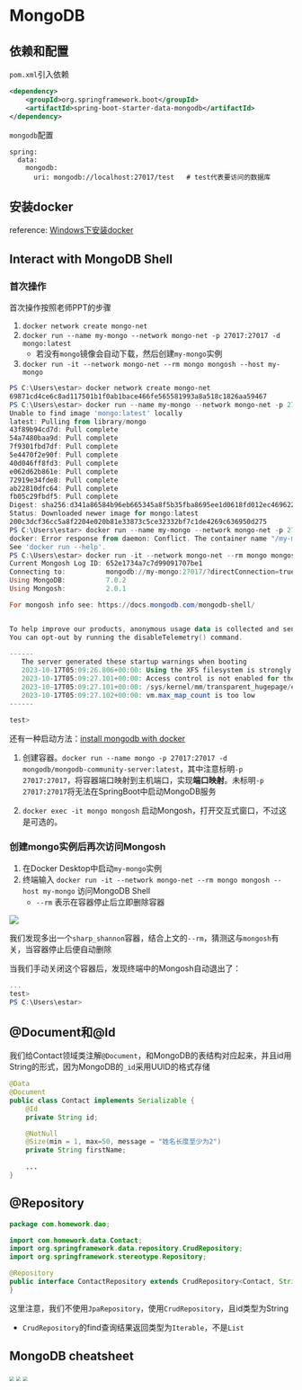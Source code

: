 # MongoDB

## 依赖和配置

`pom.xml`引入依赖

```xml
<dependency>
    <groupId>org.springframework.boot</groupId>
    <artifactId>spring-boot-starter-data-mongodb</artifactId>
</dependency>
```

`mongodb`配置

```
spring:
  data:
    mongodb:
      uri: mongodb://localhost:27017/test	# test代表要访问的数据库
```

## 安装docker

reference: [Windows下安装docker](https://learn.microsoft.com/zh-cn/windows/wsl/tutorials/wsl-containers)

## Interact with MongoDB Shell

### 首次操作

首次操作按照老师PPT的步骤

1. `docker network create mongo-net`
2. `docker run --name my-mongo --network mongo-net -p 27017:27017 -d mongo:latest`
	* 若没有`mongo`镜像会自动下载，然后创建`my-mongo`实例
3. `docker run -it --network mongo-net --rm mongo mongosh --host my-mongo`

```powershell
PS C:\Users\estar> docker network create mongo-net
69871cd4ce6c8ad117501b1f0ab1bace466fe565581993a8a518c1826aa59467
PS C:\Users\estar> docker run --name my-mongo --network mongo-net -p 27017:27017 -d mongo:latest
Unable to find image 'mongo:latest' locally
latest: Pulling from library/mongo
43f89b94cd7d: Pull complete
54a7480baa9d: Pull complete
7f9301fbd7df: Pull complete
5e4470f2e90f: Pull complete
40d046ff8fd3: Pull complete
e062d62b861e: Pull complete
72919e34fde8: Pull complete
ab22810dfc64: Pull complete
fb05c29fbdf5: Pull complete
Digest: sha256:d341a86584b96eb665345a8f5b35fba8695ee1d0618fd012ec4696223a3d6c62
Status: Downloaded newer image for mongo:latest
200c3dcf36cc5a8f2204e020b81e33873c5ce32332bf7c1de4269c636950d275
PS C:\Users\estar> docker run --name my-mongo --network mongo-net -p 27017:27017 -d mongo:latest
docker: Error response from daemon: Conflict. The container name "/my-mongo" is already in use by container "200c3dcf36cc5a8f2204e020b81e33873c5ce32332bf7c1de4269c636950d275". You have to remove (or rename) that container to be able to reuse that name.
See 'docker run --help'.
PS C:\Users\estar> docker run -it --network mongo-net --rm mongo mongosh --host my-mongo
Current Mongosh Log ID: 652e1734a7c7d99091707be1
Connecting to:          mongodb://my-mongo:27017/?directConnection=true&appName=mongosh+2.0.1
Using MongoDB:          7.0.2
Using Mongosh:          2.0.1

For mongosh info see: https://docs.mongodb.com/mongodb-shell/


To help improve our products, anonymous usage data is collected and sent to MongoDB periodically (https://www.mongodb.com/legal/privacy-policy).
You can opt-out by running the disableTelemetry() command.

------
   The server generated these startup warnings when booting
   2023-10-17T05:09:26.806+00:00: Using the XFS filesystem is strongly recommended with the WiredTiger storage engine. See http://dochub.mongodb.org/core/prodnotes-filesystem
   2023-10-17T05:09:27.101+00:00: Access control is not enabled for the database. Read and write access to data and configuration is unrestricted
   2023-10-17T05:09:27.101+00:00: /sys/kernel/mm/transparent_hugepage/enabled is 'always'. We suggest setting it to 'never'
   2023-10-17T05:09:27.102+00:00: vm.max_map_count is too low
------

test>
```

还有一种启动方法：[install mongodb with docker](https://www.mongodb.com/docs/manual/tutorial/install-mongodb-community-with-docker/ )

1. 创建容器。`docker run --name mongo -p 27017:27017 -d mongodb/mongodb-community-server:latest`，其中注意标明`-p 27017:27017`，将容器端口映射到主机端口，实现**端口映射**。未标明`-p 27017:27017`将无法在SpringBoot中启动MongoDB服务

2. `docker exec -it mongo mongosh` 启动Mongosh，打开交互式窗口，不过这是可选的。

### 创建mongo实例后再次访问Mongosh

1. 在Docker Desktop中启动`my-mongo`实例
2. 终端输入 `docker run -it --network mongo-net --rm mongo mongosh --host my-mongo` 访问MongoDB Shell
   * `--rm` 表示在容器停止后立即删除容器

![](images/docker.png)

我们发现多出一个`sharp_shannon`容器，结合上文的`--rm`，猜测这与`mongosh`有关，当容器停止后便自动删除

当我们手动关闭这个容器后，发现终端中的Mongosh自动退出了：

```powershell
...
test>
PS C:\Users\estar>
```

## @Document和@Id

我们给Contact领域类注解`@Document`，和MongoDB的表结构对应起来，并且id用String的形式，因为MongoDB的`_id`采用UUID的格式存储

```java
@Data
@Document
public class Contact implements Serializable {
    @Id
    private String id;

    @NotNull
    @Size(min = 1, max=50, message = "姓名长度至少为2")
    private String firstName;
    
    ...
}
```

## @Repository

```java
package com.homework.dao;

import com.homework.data.Contact;
import org.springframework.data.repository.CrudRepository;
import org.springframework.stereotype.Repository;

@Repository
public interface ContactRepository extends CrudRepository<Contact, String> {
}
```

这里注意，我们不使用`JpaRepository`，使用`CrudRepository`，且id类型为String

* `CrudRepository`的find查询结果返回类型为`Iterable`，不是`List`

## MongoDB cheatsheet

<img src="images/basic.png" style="zoom:50%;" />

<img src="images/basic_command.png" style="zoom: 50%;" />



<img src="images/commands.png" style="zoom:50%;" />



